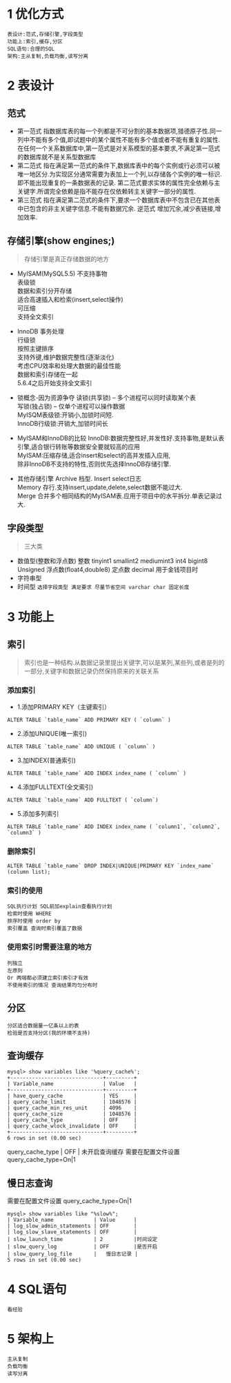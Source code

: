 
# 1 优化方式
    表设计:范式,存储引擎,字段类型
    功能上:索引,缓存,分区
    SQL语句:合理的SQL
    架构:主从复制,负载均衡,读写分离
# 2 表设计
## 范式
- 第一范式
    指数据库表的每一个列都是不可分割的基本数据项,猎德原子性.同一列中不能有多个值,即试题中的某个属性不能有多个值或者不能有重复的属性.
    在任何一个关系数据库中,第一范式是对关系模型的基本要求,不满足第一范式的数据库就不是关系型数据库
- 第二范式
    指在满足第一范式的条件下,数据库表中的每个实例或行必须可以被唯一地区分.为实现区分通常需要为表加上一个列,以存储各个实例的唯一标识.即不能出现重复的一条数据表的记录.
    第二范式要求实体的属性完全依赖与主关键字.所谓完全依赖是指不能存在仅依赖转主关键字一部分的属性.
- 第三范式
    指在满足第二范式的条件下,要求一个数据库表中不包含已在其他表中已包含的非主关键字信息.不能有数据冗余.
    逆范式 增加冗余,减少表链接,增加效率.
    
## 存储引擎(show engines;)
> 存储引擎是真正存储数据的地方

- MyISAM(MySQL5.5)
    不支持事物  
    表级锁  
    数据和索引分开存储  
    适合高速插入和检索(insert,select操作)  
    可压缩  
    支持全文索引
- InnoDB
    事务处理  
    行级锁  
    按照主键排序  
    支持外键,维护数据完整性(逐渐淡化)  
    考虑CPU效率和处理大数据的最佳性能  
    数据和索引存储在一起  
    5.6.4之后开始支持全文索引  
    
- 锁概念-因为资源争夺
    读锁(共享锁) – 多个进程可以同时读取某个表  
    写锁(独占锁) – 仅单个进程可以操作数据  
    MyISQM表级锁:开销小,加锁时间短.  
    InnoDB行级锁:开销大,加锁时间长  
    
- MyISAM和InnoDB的比较
    InnoDB:数据完整性好,并发性好.支持事物,是默认表引擎,适合银行转账等数据安全要就较高的应用  
    MyISAM:压缩存储,适合insert和select的高并发插入应用,  
    除非InnoDB不支持的特性,否则优先选择InnoDB存储引擎.  
- 其他存储引擎
    Archive 档型. Insert select日志  
    Memory	 存行.支持insert,update,delete,select数据不能过大.  
    Merge	合并多个相同结构的MyISAM表.应用于项目中的水平拆分.单表记录过大.  
## 字段类型
> 三大类
- 数值型(整数和浮点数)
    整数 tinyint1 smallint2 mediumint3 int4 bigint8
    Unsigned
    浮点数(float4,double8)
    定点数 decimal 用于金钱项目时
- 字符串型
- 时间型
`选择字段类型
    满足要求
    尽量节省空间 varchar char
    固定长度`
    
# 3 功能上
## 索引
> 索引也是一种结构.从数据记录里提出关键字,可以是某列,某些列,或者是列的一部分,关键字和数据记录仍然保持原来的关联关系

### 添加索引
- 1.添加PRIMARY KEY（主键索引）
```
ALTER TABLE `table_name` ADD PRIMARY KEY ( `column` )
```
- 2.添加UNIQUE(唯一索引) 
```
ALTER TABLE `table_name` ADD UNIQUE ( `column` )
```
- 3.加INDEX(普通索引) 
```
ALTER TABLE `table_name` ADD INDEX index_name ( `column` ) 
```
- 4.添加FULLTEXT(全文索引) 
```
ALTER TABLE `table_name` ADD FULLTEXT ( `column`) 
```
- 5.添加多列索引 
```
ALTER TABLE `table_name` ADD INDEX index_name ( `column1`, `column2`, `column3` )
```
### 删除索引
```
ALTER TABLE `table_name` DROP INDEX|UNIQUE|PRIMARY KEY `index_name` (column list);
```

### 索引的使用
    SQL执行计划 SQL前加explain查看执行计划
    检索时使用 WHERE
    排序时使用 order by
    索引覆盖 查询时索引覆盖了数据

### 使用索引时需要注意的地方
    列独立
    左原则
    Or 两端都必须建立索引索引才有效
    不使用索引的情况 查询结果均匀分布时

## 分区
	分区适合数据量一亿条以上的表
	检验是否支持分区(我的环境不支持)

## 查询缓存
```
mysql> show variables like '%query_cache%';
+------------------------------+---------+
| Variable_name                | Value   |
+------------------------------+---------+
| have_query_cache             | YES     |
| query_cache_limit            | 1048576 |
| query_cache_min_res_unit     | 4096    |
| query_cache_size             | 1048576 |
| query_cache_type             | OFF     |
| query_cache_wlock_invalidate | OFF     |
+------------------------------+---------+
6 rows in set (0.00 sec)
```
query_cache_type             | OFF     | 未开启查询缓存
需要在配置文件设置 query_cache_type=On|1

## 慢日志查询
需要在配置文件设置 query_cache_type=On|1
```
mysql> show variables like "%slow%";
| Variable_name             | Value      |
| log_slow_admin_statements | OFF        |
| log_slow_slave_statements | OFF        |
| slow_launch_time          | 2          |时间设定
| slow_query_log            | OFF        |是否开启
| slow_query_log_file       | 	慢日志记录 |
5 rows in set (0.00 sec)

```
# 4 SQL语句
	看经验
# 5 架构上
	主从复制
	负载均衡
	读写分离
